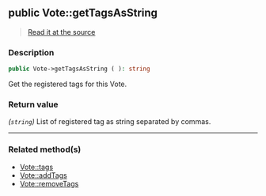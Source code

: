 ## public Vote::getTagsAsString

> [Read it at the source](https://github.com/julien-boudry/Condorcet/blob/master/src/Vote.php#L276)

### Description    

```php
public Vote->getTagsAsString ( ): string
```

Get the registered tags for this Vote.
    

### Return value   

*(`string`)* List of registered tag as string separated by commas.


---------------------------------------

### Related method(s)      

* [Vote::tags](/Docs/ApiReferences/Vote%20Class/Vote--tags.md)    
* [Vote::addTags](/Docs/ApiReferences/Vote%20Class/Vote--addTags.md)    
* [Vote::removeTags](/Docs/ApiReferences/Vote%20Class/Vote--removeTags.md)    
